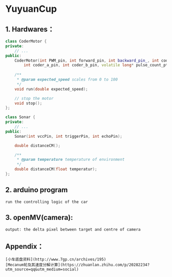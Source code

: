 # YuyuanCup
## 1. Hardwares：
```cpp
class CoderMotor {
private:
	// ...
public:
	CoderMotor(int PWM_pin, int forward_pin, int backward_pin_, int coder_VCC_pin, 
		int coder_a_pin, int coder_b_pin, volatile long* pulse_count_ptr) { }
	
	/**
	 * @param expected_speed scales from 0 to 100
	 */ 
	void run(double expected_speed);

	// stop the motor
	void stop();
};

class Sonar {
private:
	// ...
public:
    Sonar(int vccPin, int triggerPin, int echoPin);

    double distanceCM();

    /**
     * @param temperature temperature of environment
     */
    double distanceCM(float temperatur);  
};

```
## 2. arduino program
	run the controlling logic of the car 
	
## 3. openMV(camera): 
	output: the delta pixel between target and centre of camera

## Appendix：
    [小车底盘资料](http://www.7gp.cn/archives/195)
    [Mecanum轮及其速度分解计算](https://zhuanlan.zhihu.com/p/20282234?utm_source=qq&utm_medium=social)
    
